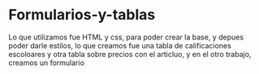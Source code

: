 # Formularios-y-tablas
Lo que utilizamos fue HTML y css, para poder crear la base, y depues poder darle estilos, lo que creamos fue una tabla de calificaciones escoloares y otra tabla sobre precios con el articluo, y  en el otro trabajo, creamos un formulario
